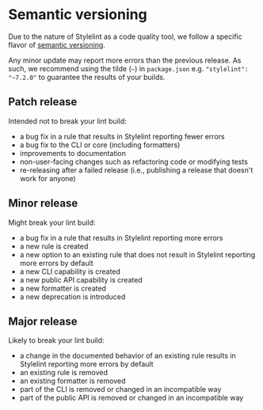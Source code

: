 # Semantic versioning

Due to the nature of Stylelint as a code quality tool, we follow a specific flavor of [semantic versioning](http://semver.org).

Any minor update may report more errors than the previous release. As such, we recommend using the tilde (`~`) in `package.json` e.g. `"stylelint": "~7.2.0"` to guarantee the results of your builds.

## Patch release

Intended not to break your lint build:

- a bug fix in a rule that results in Stylelint reporting fewer errors
- a bug fix to the CLI or core (including formatters)
- improvements to documentation
- non-user-facing changes such as refactoring code or modifying tests
- re-releasing after a failed release (i.e., publishing a release that doesn't work for anyone)

## Minor release

Might break your lint build:

- a bug fix in a rule that results in Stylelint reporting more errors
- a new rule is created
- a new option to an existing rule that does not result in Stylelint reporting more errors by default
- a new CLI capability is created
- a new public API capability is created
- a new formatter is created
- a new deprecation is introduced

## Major release

Likely to break your lint build:

- a change in the documented behavior of an existing rule results in Stylelint reporting more errors by default
- an existing rule is removed
- an existing formatter is removed
- part of the CLI is removed or changed in an incompatible way
- part of the public API is removed or changed in an incompatible way
